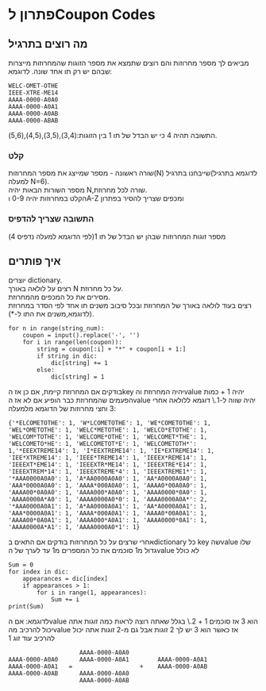# פתרון לCoupon Codes
## מה רוצים בתרגיל
מביאים לך מספר מחרוזות והם רוצים שתמצא את מספר הזוגות שהמחרוזות מייצרות שבהם יש רק תו אחד שונה.
לדוגמא:
 ```
WELC-OMET-OTHE
IEEE-XTRE-ME14
AAAA-0000-A0A0
AAAA-0000-A0A1
AAAA-0000-A0AB
AAAA-0000-ABAB
```
התשובה תהיה 4 כי יש הבדל של תו 1 בין הזוגות:(3,4),(3,5),(4,5),(5,6).
### קלט
שורה ראשונה - מספר שמייצג את מספר המחרוזות(N) שייבחנו בתרגיל(לדוגמא בתרגיל למעלה N=6).\
מספר השורות הבאות יהיה N,שורה לכל מחרוזת.\
הקלט במחרוזות יהיה 0-9 וA-Z ומכפים שצריך להסיר בפתרון

### התשובה שצריך להדפיס
מספר זוגות המחרוזות שבהן יש הבדל של תו 1(לפי הדוגמא למעלה נדפיס 4)

## איך פותרים
יוצרים dictionary.\
רצים על לולאה באורך N על כל מחרוזת.\
מסירים את כל המכפים מהמחרוזת.\
רצים בעוד לולאה באורך של המחרוזת ובכל סיבוב משנים תו אחד לפי הסדר במחרוזת (לדוגמא,משנים את התו ל-*).
```
for n in range(string_num):
    coupon = input().replace('-', '')
    for i in range(len(coupon)):
        string = coupon[:i] + "*" + coupon[i + 1:]
        if string in dic:
            dic[string] += 1
        else:
            dic[string] = 1
```
בודקים אם המחרוזת קיימת, אם כן אז הkey יהיה המחרוזת והvalue יהיה 1 + כמות הפעמים שהמחרוזת כבר הופיע אם לא אז הvalue יהיה שווה ל-1.\ 
דוגמא ללולאה אחרי 3 וחצי מחרוזות של הדוגמא מלמעלה:
```
{'*ELCOMETOTHE': 1, 'W*LCOMETOTHE': 1, 'WE*COMETOTHE': 1, 'WEL*OMETOTHE': 1, 'WELC*METOTHE': 1, 'WELCO*ETOTHE': 1, 'WELCOM*TOTHE': 1, 'WELCOME*OTHE': 1, 'WELCOMET*THE': 1,
'WELCOMETO*HE': 1, 'WELCOMETOT*E': 1, 'WELCOMETOTH*': 1,'*EEEXTREME14': 1, 'I*EEXTREME14': 1, 'IE*EXTREME14': 1, 'IEE*XTREME14': 1, 'IEEE*TREME14': 1, 'IEEEX*REME14': 1,
'IEEEXT*EME14': 1, 'IEEEXTR*ME14': 1, 'IEEEXTRE*E14': 1, 'IEEEXTREM*14': 1, 'IEEEXTREME*4': 1, 'IEEEXTREME1*': 1, '*AAA0000A0A0': 1, 'A*AA0000A0A0': 1, 'AA*A0000A0A0': 1,
'AAA*0000A0A0': 1, 'AAAA*000A0A0': 1, 'AAAA0*00A0A0': 1, 'AAAA00*0A0A0': 1, 'AAAA000*A0A0': 1, 'AAAA0000*0A0': 1, 'AAAA0000A*A0': 1, 'AAAA0000A0*0': 1, 'AAAA0000A0A*': 2,
'*AAA0000A0A1': 1, 'A*AA0000A0A1': 1, 'AA*A0000A0A1': 1, 'AAA*0000A0A1': 1, 'AAAA*000A0A1': 1, 'AAAA0*00A0A1': 1, 'AAAA00*0A0A1': 1, 'AAAA000*A0A1': 1, 'AAAA0000*0A1': 1,
'AAAA0000A*A1': 1, 'AAAA0000A0*1': 1}
```
אחרי שרצים על כל המחרוזות בודקים אם התאים בdictionary כל key  שהvalue שלו גדול מ1 סוכמים את כל המספרים מ1 עד לערך של הvalue לא כולל
```
Sum = 0
for index in dic:
    appearances = dic[index]
    if appearances > 1:
        for i in range(1, appearances):
            Sum += i
print(Sum)
```
לדוגמא:
אם הvalue הוא 3 אז סוכמים 1 + 2.\ 
בגלל שאתה רוצה לראות כמה זוגות אתה יכול להרכיב מהvalue אז כאשר הוא 3 יש לך 2 זוגות אבל גם מ-2 זוגות אתה יכול להרכיב עוד זוג 1
```
                    AAAA-0000-A0A0
AAAA-0000-A0A0      AAAA-0000-A0A1        AAAA-0000-A0A1
AAAA-0000-A0A1   =                   +    AAAA-0000-A0AB 
AAAA-0000-A0AB      AAAA-0000-A0A0
                    AAAA-0000-A0AB
```
